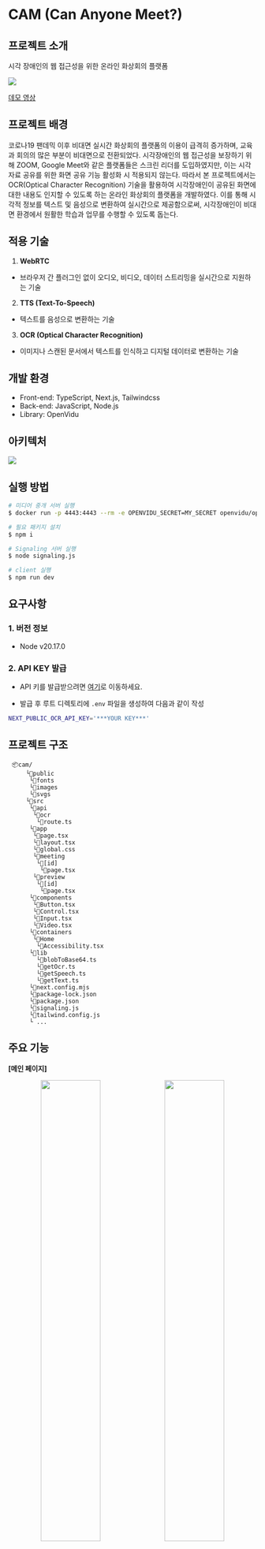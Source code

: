 # CAM (Can Anyone Meet?)

## 프로젝트 소개

시각 장애인의 웹 접근성을 위한 온라인 화상회의 플랫폼<br/>

<img src="./public/images/image-8.png" />

[데모 영상](https://www.youtube.com/watch?v=Zh_atcEjZe4)

## 프로젝트 배경

코로나19 팬데믹 이후 비대면 실시간 화상회의 플랫폼의 이용이 급격히 증가하며, 교육과 회의의 많은 부분이 비대면으로 전환되었다. 시각장애인의 웹 접근성을 보장하기 위해 ZOOM, Google Meet와 같은 플랫폼들은 스크린 리더를 도입하였지만, 이는 시각 자료 공유를 위한 화면 공유 기능 활성화 시 적용되지 않는다. 따라서 본 프로젝트에서는 OCR(Optical Character Recognition) 기술을 활용하여 시각장애인이 공유된 화면에 대한 내용도 인지할 수 있도록 하는 온라인 화상회의 플랫폼을 개발하였다. 이를 통해 시각적 정보를 텍스트 및 음성으로 변환하여 실시간으로 제공함으로써, 시각장애인이 비대면 환경에서 원활한 학습과 업무를 수행할 수 있도록 돕는다.

## 적용 기술

1. **WebRTC**

- 브라우저 간 플러그인 없이 오디오, 비디오, 데이터 스트리밍을 실시간으로 지원하는 기술

2. **TTS (Text-To-Speech)**

- 텍스트를 음성으로 변환하는 기술

3. **OCR (Optical Character Recognition)**

- 이미지나 스캔된 문서에서 텍스트를 인식하고 디지털 데이터로 변환하는 기술

## 개발 환경

- Front-end: TypeScript, Next.js, Tailwindcss
- Back-end: JavaScript, Node.js
- Library: OpenVidu

## 아키텍처

<img src="./public/images/image-7.png" />

## 실행 방법

```bash
# 미디어 중개 서버 실행
$ docker run -p 4443:4443 --rm -e OPENVIDU_SECRET=MY_SECRET openvidu/openvidu-dev:2.30.0
```

```bash
# 필요 패키지 설치
$ npm i
```

```bash
# Signaling 서버 실행
$ node signaling.js
```

```bash
# client 실행
$ npm run dev
```

## 요구사항

### 1. 버전 정보

- Node v20.17.0

### 2. API KEY 발급

- API 키를 발급받으려면 [여기](https://www.ncloud.com/product/aiService/ocr)로 이동하세요.

- 발급 후 루트 디렉토리에 `.env` 파일을 생성하여 다음과 같이 작성

```bash
NEXT_PUBLIC_OCR_API_KEY='***YOUR KEY***'
```

## 프로젝트 구조

```
 📦cam/
     └📂public
      └📂fonts
      └📂images
      └📂svgs
     └📂src
      └📂api
       └📂ocr
        └📜route.ts
      └📂app
       └📜page.tsx
       └📜layout.tsx
       └📜global.css
       └📂meeting
        └📂[id]
         └📜page.tsx
       └📂preview
        └📂[id]
         └📜page.tsx
      └📂components
       └📜Button.tsx
       └📜Control.tsx
       └📜Input.tsx
       └📜Video.tsx
      └📂containers
       └📂Home
        └📜Accessibility.tsx
      └📂lib
        └📜blobToBase64.ts
        └📜getOcr.ts
        └📜getSpeech.ts
        └📜getText.ts
      └📜next.config.mjs
      └📜package-lock.json
      └📜package.json
      └📜signaling.js
      └📜tailwind.config.js
      └ ...
```

## 주요 기능

**[메인 페이지]**

<p align="center">
  <img src="./public/images/image.png" width="49%" align="center"/>
  <img src="./public/images/image-1.png" width="49%" align="center"/>
</p>

- 단축키 설정: 마우스 조작이 어려울 경우 단축키를 사용할 수 있다.
- 회의 생성: 새 회의를 생성한다. (단축키: 1)
- 회의 참가: 기 생성된 회의의 ID를 입력하여 참가한다. (단축키: 2)

**[미리보기 페이지]**

<p align="center">
  <img src="./public/images/image-3.png" width="49%" align="center"/>
  <img src="./public/images/image-2.png" width="49%" align="center"/>
</p>

- 카메라/마이크 권한 설정: 권한을 허용해야 회의에 참여할 수 있다.
- 카메라/마이크 설정: 카메라와 마이크 상태를 확인할 수 있다.
- 이름 변경: 회의에 참여할 이름을 설정할 수 있다.
- 참가: 회의에 참여한다. (단축키: enter)
- (뒤로가기: 왼쪽 화살표)

**[회의 페이지]**

<p align="left">
  <img src="./public/images/image-4.png" width="49%" align="center"/>
</p>

- 회의: 다수의 참여자끼리 화상 회의를 할 수 있다.
- 카메라/마이크 on/off: 카메라와 마이크를 끄고 킬 수 있다.
- 회의 나가기: 회의에서 나갈 수 있다. (단축키: esc)

<p align="center">
  <img src="./public/images/image-5.png" width="49%" align="center"/>
 <img src="./public/images/image-6.png" width="49%" align="center"/></p>

- 화면 공유: 화면을 공유할 수 있다.
- 공유 화면 읽기: 해당 버튼을 클릭 시 공유된 화면의 텍스트를 음성으로 읽어준다. (단축키: ctrl+o)
